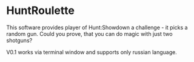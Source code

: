 # HuntRoulette

This software provides player of Hunt:Showdown a challenge - it picks a random gun. Could you prove, that you can do magic with just two shotguns?

V0.1 works via terminal window and supports only russian language.
